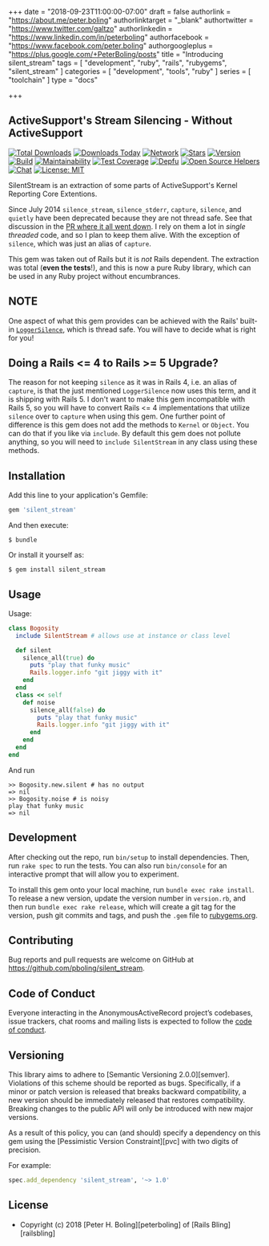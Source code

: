 +++
date = "2018-09-23T11:00:00-07:00"
draft = false
authorlink = "https://about.me/peter.boling"
authorlinktarget = "_blank"
authortwitter = "https://www.twitter.com/galtzo"
authorlinkedin = "https://www.linkedin.com/in/peterboling"
authorfacebook = "https://www.facebook.com/peter.boling"
authorgoogleplus = "https://plus.google.com/+PeterBoling/posts"
title = "Introducing silent_stream"
tags = [ "development", "ruby", "rails", "rubygems", "silent_stream" ]
categories = [ "development", "tools", "ruby" ]
series = [ "toolchain" ]
type = "docs"

+++

## ActiveSupport's Stream Silencing - Without ActiveSupport

[![Total Downloads](https://img.shields.io/gem/rt/silent_stream.svg)](https://github.com/pboling/silent_stream)
[![Downloads Today](https://img.shields.io/gem/rd/silent_stream.svg)](https://github.com/pboling/silent_stream)
[![Network](https://img.shields.io/github/forks/pboling/silent_stream.svg?style=social)](https://github.com/pboling/silent_stream/network)
[![Stars](https://img.shields.io/github/stars/pboling/silent_stream.svg?style=social)](https://github.com/pboling/silent_stream/stargazers)
[![Version](https://img.shields.io/gem/v/silent_stream.svg)](https://rubygems.org/gems/silent_stream)
[![Build](https://img.shields.io/travis/pboling/silent_stream.svg)](https://travis-ci.org/pboling/silent_stream)
[![Maintainability](https://api.codeclimate.com/v1/badges/ced7e39984dd9c27c528/maintainability)](https://codeclimate.com/github/pboling/silent_stream/maintainability)
[![Test Coverage](https://api.codeclimate.com/v1/badges/ced7e39984dd9c27c528/test_coverage)](https://codeclimate.com/github/pboling/silent_stream/test_coverage)
[![Depfu](https://badges.depfu.com/badges/6633827ecc1ad3b5dd749b4ac822347b/count.svg)](https://depfu.com/github/pboling/silent_stream?project_id=5828)
[![Open Source Helpers](https://www.codetriage.com/pboling/silent_stream/badges/users.svg)](https://www.codetriage.com/pboling/silent_stream)
[![Chat](https://img.shields.io/gitter/room/pboling/silent_stream.svg)](https://gitter.im/pboling/silent_stream)
[![License: MIT](https://img.shields.io/badge/License-MIT-green.svg)](https://opensource.org/licenses/MIT)

SilentStream is an extraction of some parts of ActiveSupport's Kernel Reporting Core Extentions.

Since July 2014 `silence_stream`, `silence_stderr`, `capture`, `silence`, and `quietly` have been deprecated because they are not thread safe.  See that discussion in the [PR where it all went down](https://github.com/rails/rails/pull/13392). I rely on them a lot in *single threaded* code, and so I plan to keep them alive.  With the exception of `silence`, which was just an alias of `capture`.

This gem was taken out of Rails but it is *not* Rails dependent.  The extraction was total (**even the tests**!), and this is now a pure Ruby library, which can be used in any Ruby project without encumbrances.

## NOTE

One aspect of what this gem provides can be achieved with the Rails' built-in [`LoggerSilence`](https://github.com/rails/rails/blob/5-2-stable/activesupport/lib/active_support/logger_silence.rb), which is thread safe.  You will have to decide what is right for you!

## Doing a Rails <= 4 to Rails >= 5 Upgrade?

The reason for not keeping `silence` as it was in Rails 4, i.e. an alias of `capture`, is that the just mentioned `LoggerSilence` now uses this term, and it is shipping with Rails 5. I don't want to make this gem incompatible with Rails 5, so you will have to convert Rails <= 4 implementations that utilize `silence` over to `capture` when using this gem.  One further point of difference is this gem does not add the methods to `Kernel` or `Object`.  You can do that if you like via `include`.  By default this gem does not pollute anything, so you will need to `include SilentStream` in any class using these methods.

## Installation

Add this line to your application's Gemfile:

```ruby
gem 'silent_stream'
```

And then execute:

    $ bundle

Or install it yourself as:

    $ gem install silent_stream

## Usage

Usage:

```ruby
class Bogosity
  include SilentStream # allows use at instance or class level

  def silent
    silence_all(true) do
      puts "play that funky music"
      Rails.logger.info "git jiggy with it"
    end
  end
  class << self
    def noise
      silence_all(false) do
        puts "play that funky music"
        Rails.logger.info "git jiggy with it"
      end
    end
  end
end
```
And run
```
>> Bogosity.new.silent # has no output
=> nil
>> Bogosity.noise # is noisy
play that funky music
=> nil
```

## Development

After checking out the repo, run `bin/setup` to install dependencies. Then, run `rake spec` to run the tests. You can also run `bin/console` for an interactive prompt that will allow you to experiment.

To install this gem onto your local machine, run `bundle exec rake install`. To release a new version, update the version number in `version.rb`, and then run `bundle exec rake release`, which will create a git tag for the version, push git commits and tags, and push the `.gem` file to [rubygems.org](https://rubygems.org).

## Contributing

Bug reports and pull requests are welcome on GitHub at https://github.com/pboling/silent_stream.

## Code of Conduct

Everyone interacting in the AnonymousActiveRecord project’s codebases, issue trackers, chat rooms and mailing lists is expected to follow the [code of conduct](https://github.com/pboling/silent_stream/blob/master/CODE_OF_CONDUCT.md).

## Versioning

This library aims to adhere to [Semantic Versioning 2.0.0][semver].
Violations of this scheme should be reported as bugs. Specifically,
if a minor or patch version is released that breaks backward
compatibility, a new version should be immediately released that
restores compatibility. Breaking changes to the public API will
only be introduced with new major versions.

As a result of this policy, you can (and should) specify a
dependency on this gem using the [Pessimistic Version Constraint][pvc] with two digits of precision.

For example:

```ruby
spec.add_dependency 'silent_stream', '~> 1.0'
```

## License

* Copyright (c) 2018 [Peter H. Boling][peterboling] of [Rails Bling][railsbling]
